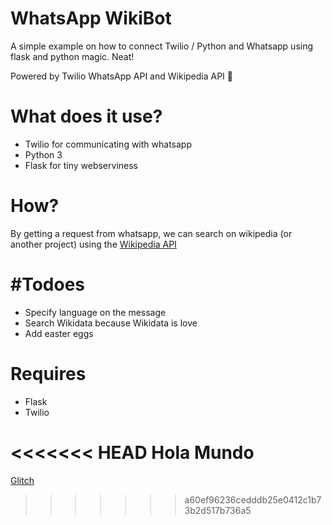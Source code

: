 WhatsApp WikiBot
=================

A simple example on how to connect Twilio / Python and Whatsapp using flask and python magic. Neat!


Powered by Twilio WhatsApp API and Wikipedia API 🤖

# What does it use?
* Twilio for communicating with whatsapp
* Python 3 
* Flask for tiny webserviness

# How?
By getting a request from whatsapp, we can search on wikipedia (or another project) using the [Wikipedia API](https://www.mediawiki.org/wiki/API:Main_page)

# #Todoes
* Specify language on the message
* Search Wikidata because Wikidata is love
* Add easter eggs

# Requires
* Flask
* Twilio

<<<<<<< HEAD
Hola Mundo
=======
[Glitch](https://glitch.com/~wikiwhatsappbot)
>>>>>>> a60ef96236cedddb25e0412c1b73b2d517b736a5
